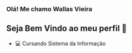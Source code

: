 ### Olá! Me chamo Wallas Vieira

## Seja Bem Vindo ao meu perfil 👋



 - 💻 Cursando Sistema da Informação 



